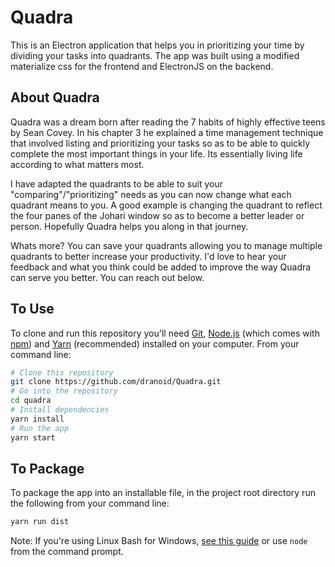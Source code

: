 # Quadra

This is an Electron application that helps you in prioritizing your time by dividing your tasks into quadrants. The app was built using a modified materialize css for the frontend and ElectronJS on the backend.

## About Quadra

Quadra was a dream born after reading the 7 habits of highly effective teens by Sean Covey. In his chapter 3 he explained a time management technique that involved listing and prioritizing your tasks so as to be able to quickly complete the most important things in your life. Its essentially living life according to what matters most.

I have adapted the quadrants to be able to suit your "comparing"/"prioritizing" needs as you can now change what each quadrant means to you. A good example is changing the quadrant to reflect the four panes of the Johari window so as to become a better leader or person. Hopefully Quadra helps you along in that journey.

Whats more? You can save your quadrants allowing you to manage multiple quadrants to better increase your productivity. I'd love to hear your feedback and what you think could be added to improve the way Quadra can serve you better. You can reach out below.

## To Use

To clone and run this repository you'll need [Git](https://git-scm.com), [Node.js](https://nodejs.org/en/download/) (which comes with [npm](http://npmjs.com)) and [Yarn](https://yarnpkg.com/) (recommended) installed on your computer. From your command line:

```bash
# Clone this repository
git clone https://github.com/dranoid/Quadra.git
# Go into the repository
cd quadra
# Install dependencies
yarn install
# Run the app
yarn start
```

## To Package

To package the app into an installable file, in the project root directory run the following from your command line:

```bash
yarn run dist
```

Note: If you're using Linux Bash for Windows, [see this guide](https://www.howtogeek.com/261575/how-to-run-graphical-linux-desktop-applications-from-windows-10s-bash-shell/) or use `node` from the command prompt.
